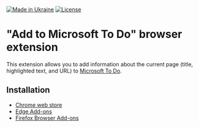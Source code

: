 [license]: https://img.shields.io/github/license/ukhan/add-to-ms-todo
[license-url]: https://github.com/ukhan/add-to-ms-todo/blob/master/LICENSE.txt

[![Made in Ukraine](https://img.shields.io/badge/made_in-ukraine-FFDD00?labelColor=0057B7)](https://war.ukraine.ua/)
[![License][license]][license-url]

# "Add to Microsoft To Do" browser extension

This extension allows you to add information about the current page (title, highlighted text, and URL) to [Microsoft To Do].

## Installation

- [Chrome web store]
- [Edge Add-ons]
- [Firefox Browser Add-ons]

[microsoft to do]: https://to-do.office.com/tasks/
[chrome web store]: https://chromewebstore.google.com/detail/add-to-microsoft-to-do/loblkkbfciiklgoblkigehhghfjfjede
[firefox browser add-ons]: https://addons.mozilla.org/firefox/addon/add-to-microsoft-to-do/
[edge add-ons]: https://microsoftedge.microsoft.com/addons/detail/add-to-microsoft-to-do/gmlpcoahadjmjhgipekkeickjllmllho
